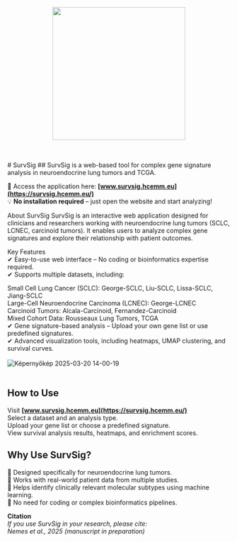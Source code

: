 <p align="center">
  <img src="https://github.com/user-attachments/assets/1ac818d1-0cbe-49d3-ad4f-764d3add6c5b" width="300">
</p>
<br>
<br>
# SurvSig
## SurvSig is a web-based tool for complex gene signature analysis in neuroendocrine lung tumors and TCGA.

🔗 Access the application here: **[www.survsig.hcemm.eu](https://survsig.hcemm.eu/)** <br>
💡 **No installation required** – just open the website and start analyzing!

About SurvSig
SurvSig is an interactive web application designed for clinicians and researchers working with neuroendocrine lung tumors (SCLC, LCNEC, carcinoid tumors). It enables users to analyze complex gene signatures and explore their relationship with patient outcomes.

Key Features\
✔ Easy-to-use web interface – No coding or bioinformatics expertise required.\
✔ Supports multiple datasets, including:

Small Cell Lung Cancer (SCLC): George-SCLC, Liu-SCLC, Lissa-SCLC, Jiang-SCLC<br>
Large-Cell Neuroendocrine Carcinoma (LCNEC): George-LCNEC<br>
Carcinoid Tumors: Alcala-Carcinoid, Fernandez-Carcinoid<br>
Mixed Cohort Data: Rousseaux Lung Tumors, TCGA <br>✔ Gene signature-based analysis – Upload your own gene list or use predefined signatures.<br>
✔ Advanced visualization tools, including heatmaps, UMAP clustering, and survival curves.<br><br>
![Képernyőkép 2025-03-20 14-00-19](https://github.com/user-attachments/assets/f684b2aa-9bcf-4ae7-a13c-24766a18db9f)<br><br>
## **How to Use**
Visit **[www.survsig.hcemm.eu](https://survsig.hcemm.eu/)** <br>
Select a dataset and an analysis type.<br>
Upload your gene list or choose a predefined signature.<br>
View survival analysis results, heatmaps, and enrichment scores.<br>
## **Why Use SurvSig?**
🔹 Designed specifically for neuroendocrine lung tumors.<br>
🔹 Works with real-world patient data from multiple studies.<br>
🔹 Helps identify clinically relevant molecular subtypes using machine learning.<br>
🔹 No need for coding or complex bioinformatics pipelines.<br>

**Citation**<br>
*If you use SurvSig in your research, please cite:*<br>
*Nemes et al., 2025 (manuscript in preparation)*
